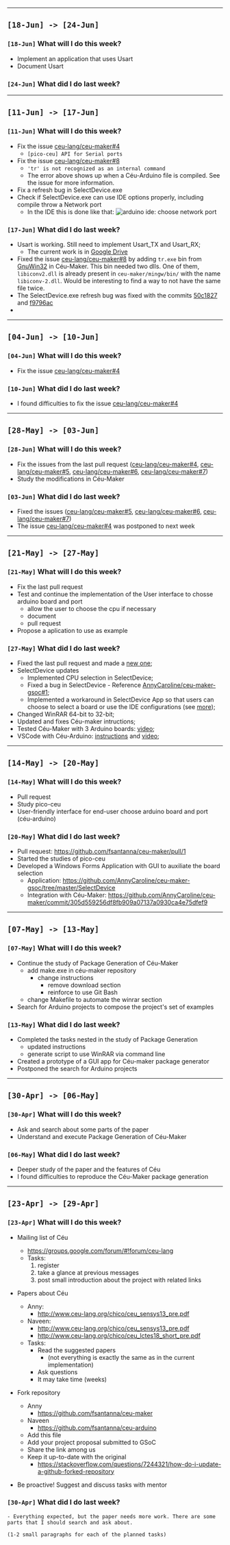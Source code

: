 -------------------------------------------------------------------------------
`[18-Jun] -> [24-Jun]`
-------------------------------------------------------------------------------
### `[18-Jun]` What will I do this week?
- Implement an application that uses Usart
- Document Usart

### `[24-Jun]` What did I do last week?
-------------------------------------------------------------------------------
`[11-Jun] -> [17-Jun]`
-------------------------------------------------------------------------------
### `[11-Jun]` What will I do this week?
- Fix the issue [ceu-lang/ceu-maker#4](https://github.com/ceu-lang/ceu-maker/issues/4)
    - ```[pico-ceu] API for Serial ports```
- Fix the issue [ceu-lang/ceu-maker#8](https://github.com/ceu-lang/ceu-maker/issues/8)
    - ```'tr' is not recognized as an internal command ```
    - The error above shows up when a Céu-Arduino file is compiled. See the issue for more information.
- Fix a refresh bug in SelectDevice.exe
- Check if SelectDevice.exe can use IDE options properly, including compile throw a Network port
    - In the IDE this is done like that:
    ![arduino ide: choose network port](https://uploaddeimagens.com.br/images/001/468/246/full/arduino-network-port.png?1529165817)

### `[17-Jun]` What did I do last week?
- Usart is working. Still need to implement Usart_TX and Usart_RX;
    - The current work is in [Google Drive](https://drive.google.com/open?id=1T1n-H-LqzXxNJpxF597A3M9Q1vOAu5FP)
- Fixed the issue [ceu-lang/ceu-maker#8](https://github.com/ceu-lang/ceu-maker/issues/8) by adding ```tr.exe``` bin from [GnuWin32](http://gnuwin32.sourceforge.net/) in Céu-Maker. This bin needed two dlls. One of them, ```libiconv2.dll``` is already present in ```ceu-maker/mingw/bin/``` with the name ```libiconv-2.dll```. Would be interesting to find a way to not have the same file twice.
- The SelectDevice.exe refresh bug was fixed with the commits [50c1827](https://github.com/AnnyCaroline/ceu-maker-gsoc/commit/50c1827b825e300b55a95250ee492c8de8926427) and [f9796ac](https://github.com/ceu-lang/ceu-maker/commit/f9796ac26241a901c0f13ed9bc7bb5f9f97de25f)
-

-------------------------------------------------------------------------------
`[04-Jun] -> [10-Jun]`
-------------------------------------------------------------------------------
### `[04-Jun]` What will I do this week?
- Fix the issue [ceu-lang/ceu-maker#4](https://github.com/ceu-lang/ceu-maker#4)

### `[10-Jun]` What did I do last week?
- I found difficulties to fix the issue [ceu-lang/ceu-maker#4](https://github.com/ceu-lang/ceu-maker#4)

-------------------------------------------------------------------------------
`[28-May] -> [03-Jun]`
-------------------------------------------------------------------------------
### `[28-Jun]` What will I do this week?
- Fix the issues from the last pull request ([ceu-lang/ceu-maker#4](https://github.com/ceu-lang/ceu-maker#4), [ceu-lang/ceu-maker#5](https://github.com/ceu-lang/ceu-maker#5), [ceu-lang/ceu-maker#6](https://github.com/ceu-lang/ceu-maker#6), [ceu-lang/ceu-maker#7](https://github.com/ceu-lang/ceu-maker#7))
- Study the modifications in Céu-Maker 

### `[03-Jun]` What did I do last week?
- Fixed the issues ([ceu-lang/ceu-maker#5](https://github.com/ceu-lang/ceu-maker#5), [ceu-lang/ceu-maker#6](https://github.com/ceu-lang/ceu-maker#6), [ceu-lang/ceu-maker#7](https://github.com/ceu-lang/ceu-maker#7))
- The issue [ceu-lang/ceu-maker#4](https://github.com/ceu-lang/ceu-maker#4) was postponed to next week

-------------------------------------------------------------------------------
`[21-May] -> [27-May]`
-------------------------------------------------------------------------------
### `[21-May]` What will I do this week?
- Fix the last pull request
- Test and continue the implementation of the User interface to chosse arduino board and port
    - allow the user to choose the cpu if necessary
    - document
    - pull request
- Propose a aplication to use as example

### `[27-May]` What did I do last week?
- Fixed the last pull request and made a [new one](https://github.com/fsantanna/ceu-maker/pull/3);
- SelectDevice updates
    - Implemented CPU selection in SelectDevice;
    - Fixed a bug in SelectDevice - Reference [AnnyCaroline/ceu-maker-gsoc#1](AnnyCaroline/ceu-maker-gsoc#1);
    - Implemented a workaround in SelectDevice App so that users can choose to select a board or use the IDE configurations (see [more](https://github.com/AnnyCaroline/ceu-maker-gsoc/tree/master/SelectDevice));
- Changed WinRAR 64-bit to 32-bit;
- Updated and fixes Céu-maker intructions;
- Tested Céu-Maker with 3 Arduino boards: [video](https://youtu.be/U1Rzs9SMOyA);
- VSCode with Céu-Arduino: [instructions](https://github.com/AnnyCaroline/ceu-maker-gsoc/blob/master/VSCode%20with%20C%C3%A9u-Maker/VSCode-with-ceu-maker.md) and [video](https://www.youtube.com/watch?v=iNG42KRNjjI);

-------------------------------------------------------------------------------
`[14-May] -> [20-May]`
-------------------------------------------------------------------------------
### `[14-May]` What will I do this week?
- Pull request
- Study pico-ceu
- User-friendly interface for end-user choose arduino board and port (céu-arduino)

### `[20-May]` What did I do last week?
- Pull request: https://github.com/fsantanna/ceu-maker/pull/1
- Started the studies of pico-ceu
- Developed a Windows Forms Application with GUI to auxiliate the board selection
    - Application: https://github.com/AnnyCaroline/ceu-maker-gsoc/tree/master/SelectDevice
    - Integration with Céu-Maker: https://github.com/AnnyCaroline/ceu-maker/commit/305d559256df8fb909a07137a0930ca4e75dfef9
-------------------------------------------------------------------------------
`[07-May] -> [13-May]`
-------------------------------------------------------------------------------
### `[07-May]` What will I do this week?
- Continue the study of Package Generation of Céu-Maker
    - add make.exe in céu-maker repository
        - change instructions
            - remove download section
            - reinforce to use Git Bash
    - change Makefile to automate the winrar section
- Search for Arduino projects to compose the project's set of examples

### `[13-May]` What did I do last week?
- Completed the tasks nested in the study of Package Generation
    - updated instructions
    - generate script to use WinRAR via command line
- Created a prototype of a GUI app for Céu-maker package generator
- Postponed the search for Arduino projects

-------------------------------------------------------------------------------
`[30-Apr] -> [06-May]`
-------------------------------------------------------------------------------

### `[30-Apr]` What will I do this week?

- Ask and search about some parts of the paper
- Understand and execute Package Generation of Céu-Maker

### `[06-May]` What did I do last week?
- Deeper study of the paper and the features of Céu
- I found difficulties to reproduce the Céu-Maker package generation
-------------------------------------------------------------------------------
`[23-Apr] -> [29-Apr]`
-------------------------------------------------------------------------------

### `[23-Apr]` What will I do this week?

- Mailing list of Céu
    - https://groups.google.com/forum/#!forum/ceu-lang
    - Tasks:
        1. register
        2. take a glance at previous messages
        3. post small introduction about the project with related links

- Papers about Céu
    - Anny:
        - http://www.ceu-lang.org/chico/ceu_sensys13_pre.pdf
    - Naveen:
        - http://www.ceu-lang.org/chico/ceu_sensys13_pre.pdf
        - http://www.ceu-lang.org/chico/ceu_lctes18_short_pre.pdf
    - Tasks:
        - Read the suggested papers
            - (not everything is exactly the same as in the current implementation)
        - Ask questions
        - It may take time (weeks)

- Fork repository
    - Anny
        - https://github.com/fsantanna/ceu-maker
    - Naveen
        - https://github.com/fsantanna/ceu-arduino
    - Add this file
    - Add your project proposal submitted to GSoC
    - Share the link among us
    - Keep it up-to-date with the original
        - https://stackoverflow.com/questions/7244321/how-do-i-update-a-github-forked-repository

- Be proactive! Suggest and discuss tasks with mentor

### `[30-Apr]` What did I do last week?
    - Everything expected, but the paper needs more work. There are some parts that I should search and ask about. 

`(1-2 small paragraphs for each of the planned tasks)`
